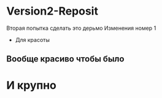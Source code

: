 # Version2-Reposit
Вторая попытка сделать это дерьмо
Изменения номер 1
* Для красоты
## Вообще красиво чтобы было
# И крупно
